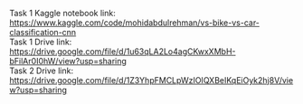 Task 1 Kaggle notebook link: https://www.kaggle.com/code/mohidabdulrehman/vs-bike-vs-car-classification-cnn<br>
Task 1 Drive link: https://drive.google.com/file/d/1u63qLA2Lo4agCKwxXMbH-bFilAr0I0hW/view?usp=sharing<br>
Task 2 Drive link: https://drive.google.com/file/d/1Z3YhpFMCLpWzIOIQXBeIKqEiOyk2hj8V/view?usp=sharing
